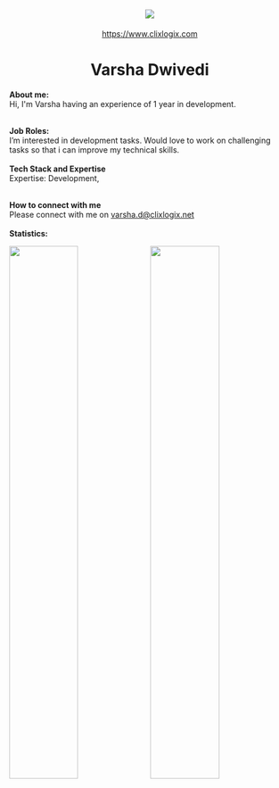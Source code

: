 <h1 align="center">
   <a>
    <img src="https://clixlogix.org/clixlogixlogo.jpeg"> </a>
</h1>
<p align="center">
    <a href="https://www.clixlogix.com/">
     https://www.clixlogix.com   
</a>
</p>
<h1 align="center">
  <b>Varsha  Dwivedi</b>
</h1>
<b> About me:</b>
</br>
Hi, I'm Varsha having an experience of 1 year in development.
</br>
</br>

<b>Job Roles:</b>
<br>
I’m interested in development tasks. Would love to work on challenging tasks so that i can improve my technical skills.
</br>
</br>
<b>Tech Stack and Expertise</b></br>
Expertise: Development, 
</br>
</br>

<b>How to connect with me</b>
</br>
Please connect with me on  <a style="color: blue;" href="https://www.clixlogix.com/contact-us/">varsha.d@clixlogix.net</a>
</br>
</br>
<b>Statistics:</b>
<p align="left">
  <img width="49.5%" src="https://github-readme-stats.vercel.app/api?username=varsha-dwivedi&show_icons=true&theme=gruvbox&hide_border=true" />
    <img width="49.5%" src="https://github-readme-streak-stats.herokuapp.com/?user=varsha-dwivedi&theme=gruvbox&hide_border=true" />
</p>
<br>



<!--
**Varsha-Dwivedi/Varsha-Dwivedi** is a ✨ _special_ ✨ repository because its `README.md` (this file) appears on your GitHub profile.

Here are some ideas to get you started:

- 🔭 I’m currently working on ...
- 🌱 I’m currently learning ...
- 👯 I’m looking to collaborate on ...
- 🤔 I’m looking for help with ...
- 💬 Ask me about ...
- 📫 How to reach me: ...
- 😄 Pronouns: ...
- ⚡ Fun fact: ...
-->
